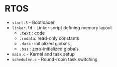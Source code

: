 # RTOS

- `start.S`      - Bootloader
- `linker.ld`   - Linker script defining memory layout
  - `.text`  : code
  - `.rodata`: read-only constants
  - `.data`  : initialized globals
  - `.bss`   : zero-initialized globals
- `main.c`      - Kernel and task setup
- `scheduler.c` - Round-robin task switching